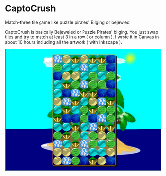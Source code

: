 CaptoCrush
==========

Match-three tile game like puzzle pirates' Bilging or bejewled

CaptoCrush is basically Bejeweled or Puzzle Pirates' bilging.
You just swap tiles and try to match at least 3 in a row ( or column ).
I wrote it in Canvas in about 10 hours including all the artwork ( with Inkscape ).

<img src="CrushProgress1.png" />